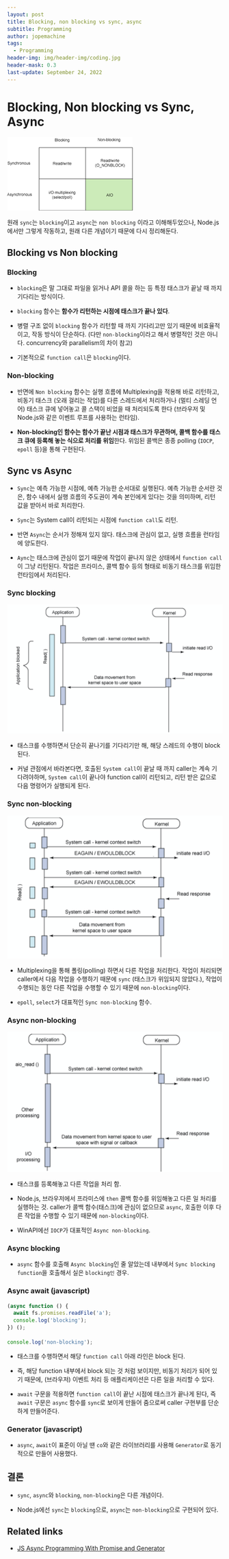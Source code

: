```yaml
---
layout: post
title: Blocking, non blocking vs sync, async
subtitle: Programming
author: jopemachine
tags:
  - Programming
header-img: img/header-img/coding.jpg
header-mask: 0.3
last-update: September 24, 2022
---
```


# Blocking, Non blocking vs Sync, Async

![](/img/posts/Programming/2021-12-31-Blocking-Non-Blocking-Vs-Sync-Async/download.png)

원래 `sync`는 `blocking`이고 `async`는 `non blocking` 이라고 이해해두었으나, Node.js에서만 그렇게 작동하고, 원래 다른 개념이기 때문에 다시 정리해둔다.

## Blocking vs Non blocking

### Blocking

- `blocking`은 말 그대로 파일을 읽거나 API 콜을 하는 등 특정 태스크가 끝날 때 까지 기다리는 방식이다.

- `blocking` 함수는 **함수가 리턴하는 시점에 태스크가 끝나 있다**.

- 병렬 구조 없이 `blocking` 함수가 리턴할 때 까지 기다리고만 있기 때문에 비효율적이고, 작동 방식이 단순하다. (다만 `non-blocking`이라고 해서 병렬적인 것은 아니다. concurrency와 parallelism의 차이 참고)

- 기본적으로 `function call`은 `blocking`이다.

### Non-blocking

- 반면에 `Non blocking` 함수는 실행 흐름에 Multiplexing을 적용해 바로 리턴하고, 비동기 태스크 (오래 걸리는 작업)를 다른 스레드에서 처리하거나 (멀티 스레딩 언어) 태스크 큐에 넣어놓고 콜 스택이 비었을 때 처리되도록 한다 (브라우저 및 Node.js와 같은 이벤트 루프를 사용하는 런타임).

- **Non-blocking인 함수는 함수가 끝난 시점과 태스크가 무관하며, 콜백 함수를 태스크 큐에 등록해 놓는 식으로 처리를 위임**한다. 위임된 콜백은 종종 polling (`IOCP`, `epoll` 등)을 통해 구현된다.

## Sync vs Async

- `Sync`는 예측 가능한 시점에, 예측 가능한 순서대로 실행된다. 예측 가능한 순서란 것은, 함수 내에서 실행 흐름의 주도권이 계속 본인에게 있다는 것을 의미하며, 리턴 값을 받아서 바로 처리한다.

- `Sync`는 System call이 리턴되는 시점에 `function call`도 리턴.

- 반면 `Async`는 순서가 정해져 있지 않다. 태스크에 관심이 없고, 실행 흐름을 런타임에 양도한다.

- `Aync`는 태스크에 관심이 없기 때문에 작업이 끝나지 않은 상태에서 `function call`이 그냥 리턴된다. 작업은 프라미스, 콜백 함수 등의 형태로 비동기 태스크를 위임한 런타임에서 처리된다.

### Sync blocking

![](/img/posts/Programming/2021-12-31-Blocking-Non-Blocking-Vs-Sync-Async/synchronous-blocking-IO.png)

- 태스크를 수행하면서 단순히 끝나기를 기다리기만 해, 해당 스레드의 수행이 block 된다.

- 커널 관점에서 바라본다면, 호출된 `System call`이 끝날 때 까지 caller는 계속 기다려야하며, `System call`이 끝나야 function call이 리턴되고, 리턴 받은 값으로 다음 명령어가 실행되게 된다.

### Sync non-blocking

![](/img/posts/Programming/2021-12-31-Blocking-Non-Blocking-Vs-Sync-Async/Synchronous-non-blocking-IO.png)

- Multiplexing을 통해 폴링(polling) 하면서 다른 작업을 처리한다. 작업이 처리되면 caller에서 다음 작업을 수행하기 때문에 `sync` (태스크가 위임되지 않았다.), 작업이 수행되는 동안 다른 작업을 수행할 수 있기 때문에 `non-blocking`이다.

- `epoll`, `select`가 대표적인 `Sync non-blocking` 함수.

### Async non-blocking

![](/img/posts/Programming/2021-12-31-Blocking-Non-Blocking-Vs-Sync-Async/Asynchronous-non-blocking-IO.png)

- 태스크를 등록해놓고 다른 작업을 처리 함.

- Node.js, 브라우저에서 프라미스에 `then` 콜백 함수를 위임해놓고 다른 일 처리를 실행하는 것. caller가 콜백 함수(태스크)에 관심이 없으므로 `async`, 호출한 이후 다른 작업을 수행할 수 있기 때문에 `non-blocking`이다.

- WinAPI에선 `IOCP`가 대표적인 `Async non-blocking`.

### Async blocking

- `async` 함수를 호출해 `Async blocking`인 줄 알았는데 내부에서 `Sync blocking function`을 호출해서 실은 `blocking인` 경우.

### Async await (javascript)

```js
(async function () {
  await fs.promises.readFile('a');
  console.log('blocking');
}) ();

console.log('non-blocking');
```

- 태스크를 수행하면서 해당 `function call` 아래 라인은 block 된다.

- 즉, 해당 function 내부에서 block 되는 것 처럼 보이지만, 비동기 처리가 되어 있기 때문에, (브라우저) 이벤트 처리 등 애플리케이션은 다른 일을 처리할 수 있다.

- `await` 구문을 적용하면 `function call`이 끝난 시점에 태스크가 끝나게 된다, 즉 `await` 구문은 `async` 함수를 `sync`로 보이게 만들어 줌으로써 caller 구현부를 단순하게 만들어준다.

### Generator (javascript)

- `async`, `await`이 표준이 아닐 땐 `co`와 같은 라이브러리를 사용해 `Generator`로 동기적으로 만들어 사용했다.

## 결론

- `sync`, `async`와 `blocking`, `non-blocking`은 다른 개념이다.

- Node.js에선 `sync`는 `blocking`으로, `async`는 `non-blocking`으로 구현되어 있다.

## Related links

- [JS Async Programming With Promise and Generator](https://suhwan.dev/2018/04/18/JS-async-programming-with-promise-and-generator/)
